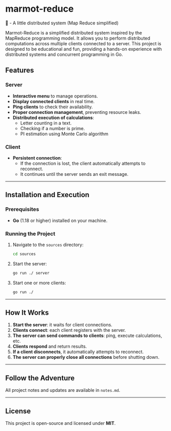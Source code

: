 # marmot-reduce

🦫 - A little distributed system (Map Reduce simplified)

Marmot-Reduce is a simplified distributed system inspired by the MapReduce programming model. It allows you to perform distributed computations across multiple clients connected to a server. This project is designed to be educational and fun, providing a hands-on experience with distributed systems and concurrent programming in Go.


##  Features

### Server

- **Interactive menu** to manage operations.
- **Display connected clients** in real time.
- **Ping clients** to check their availability.
- **Proper connection management**, preventing resource leaks.
- **Distributed execution of calculations**:
  - Letter counting in a text.
  - Checking if a number is prime.
  - PI estimation using Monte Carlo algorithm

###  Client

- **Persistent connection**:
  - If the connection is lost, the client automatically attempts to reconnect.
  - It continues until the server sends an exit message.

---
## Installation and Execution

### Prerequisites

- **Go** (1.18 or higher) installed on your machine.

### Running the Project

1. Navigate to the `sources` directory:
   
   ```sh
   cd sources
   ```

2. Start the server:
   
   ```sh
   go run ./ server
   ```

3. Start one or more clients:
   
   ```sh
   go run ./
   ```

---

## How It Works

1. **Start the server**: it waits for client connections.
2. **Clients connect**: each client registers with the server.
3. **The server can send commands to clients**: ping, execute calculations, etc.
4. **Clients respond** and return results.
5. **If a client disconnects**, it automatically attempts to reconnect.
6. **The server can properly close all connections** before shutting down.

---

## Follow the Adventure

All project notes and updates are available in `notes.md`.


---
## License

This project is open-source and licensed under **MIT**.
